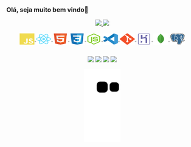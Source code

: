 ### Olá, seja muito bem vindo🚀


  <div align="center">
  <a href="https://github.com/MateusSantiagoDev">
  <img height="150em" src="https://github-readme-stats.vercel.app/api?username=MateusSantiagoDev&show_icons=true&theme=dracula&include_all_commits=true&count_private=true"/>
  
  <img height="150em" src="https://github-readme-stats.vercel.app/api/top-langs/?username=MateusSantiagoDev&layout=compact&langs_count=7&theme=dracula"/>
 </div>
 
 <div align="center">
 <div style="display: inline_block"><br>
 
  <img align="center" alt="Mateus-JS" height="30" width="40" src="https://raw.githubusercontent.com/devicons/devicon/master/icons/javascript/javascript-plain.svg">  
  <img align="center" alt="Mateus-React" height="30" width="40" src="https://raw.githubusercontent.com/devicons/devicon/master/icons/react/react-original.svg">
  <img align="center" alt="Mateus-HTML" height="30" width="40" src="https://raw.githubusercontent.com/devicons/devicon/master/icons/html5/html5-original.svg">
  <img align="center" alt="Mateus-CSS" height="30" width="40" src="https://raw.githubusercontent.com/devicons/devicon/master/icons/css3/css3-original.svg">  
  <img align="center" alt="Mateus-nodeJs" height="30" width="40" src="https://raw.githubusercontent.com/devicons/devicon/master/icons/nodejs/nodejs-original.svg">  
  <img align="center" alt="Mateus-VsCode" height="30" width="40" src="https://raw.githubusercontent.com/devicons/devicon/master/icons/vscode/vscode-original.svg">  
  <img align="center" alt="Mateus-git" height="30" width="40" src="https://raw.githubusercontent.com/devicons/devicon/master/icons/git/git-original.svg">  
  <img align="center" alt="Mateus-heroku" height="30" width="40" src="https://raw.githubusercontent.com/devicons/devicon/master/icons/heroku/heroku-original.svg">  
  <img align="center" alt="Mateus-mongoDb" height="30" width="40" src="https://raw.githubusercontent.com/devicons/devicon/master/icons/mongodb/mongodb-original.svg">  
  <img align="center" alt="Mateus-postgresql" height="30" width="40" src="https://raw.githubusercontent.com/devicons/devicon/master/icons/postgresql/postgresql-original.svg">  

</div>

##

<div> 

 <a href = "mailto:mateus_santiago2.3@outlook.com"><img src="https://img.shields.io/badge/Microsoft_Outlook-0078D4?style=for-the-badge&logo=microsoft-outlook&logoColor=white" target="_blank"></a>
 <a href="https://web.telegram.org/z/" target="_blank"><img src="https://img.shields.io/badge/Telegram-2CA5E0?style=for-the-badge&logo=telegram&logoColor=white" target="_blank"></a>
  <a href="https://www.linkedin.com/in/mateus-santiago-439628228/" target="_blank"><img src="https://img.shields.io/badge/-LinkedIn-%230077B5?style=for-the-badge&logo=linkedin&logoColor=white" target="_blank"></a> 
   <a href="https://discord.com/channels/@me" target="_blank"><img src="https://img.shields.io/badge/Discord-7289DA?style=for-the-badge&logo=discord&logoColor=white" target="_blank"></a> 


![snake gif](https://github.com/MateusSantiagoDev/MateusSantiagoDev/blob/output/github-contribution-grid-snake.svg)
</div>

